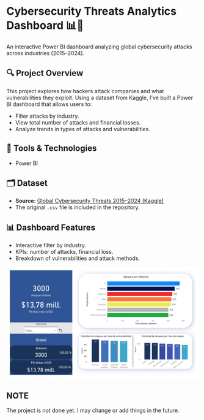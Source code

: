 # Cybersecurity Threats Analytics Dashboard 📊🔐

An interactive Power BI dashboard analyzing global cybersecurity attacks across industries (2015–2024).

## 🔍 Project Overview

This project explores how hackers attack companies and what vulnerabilities they exploit. Using a dataset from Kaggle, I've built a Power BI dashboard that allows users to:

- Filter attacks by industry.
- View total number of attacks and financial losses.
- Analyze trends in types of attacks and vulnerabilities.

## 🧰 Tools & Technologies

- Power BI

## 🗂 Dataset

- **Source:** [Global Cybersecurity Threats 2015–2024 (Kaggle)](https://www.kaggle.com/datasets/atharvasoundankar/global-cybersecurity-threats-2015-2024)
- The original `.csv` file is included in the repository.

## 📊 Dashboard Features

- Interactive filter by industry.
- KPIs: number of attacks, financial loss.
- Breakdown of vulnerabilities and attack methods.

![Dashboard Screenshot](img/total_attacks.jpg)

## NOTE
The project is not done yet. I may change or add things in the future.
